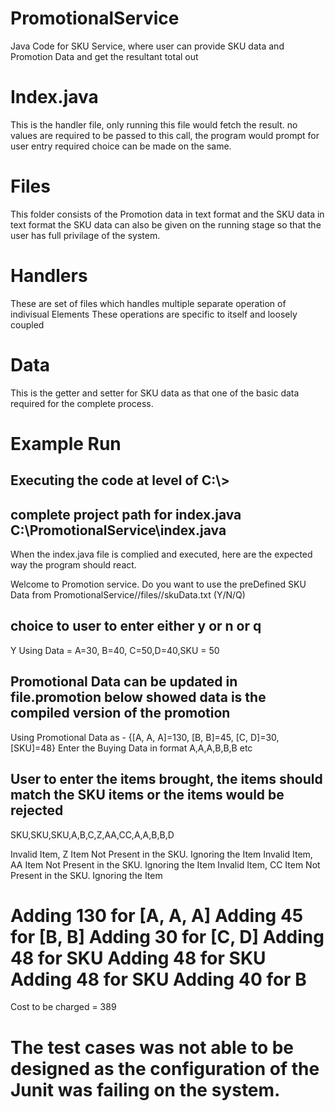 # PromotionalService
Java Code for SKU Service, where user can provide SKU data and Promotion Data and get the resultant total out

# Index.java
  This is the handler file, only running this file would fetch the result.
  no values are required to be passed to this call, the program would prompt for user entry
  required choice can be made on the same.

# Files <Please configure the file locations if required becoz of difference in Enviornments>
  This folder consists of the Promotion data in text format and the SKU data in text format
  the SKU data can also be given on the running stage so that the user has full privilage of the system.

# Handlers
  These are set of files which handles multiple separate operation of indivisual Elements
  These operations are specific to itself and loosely coupled

# Data
  This is the getter and setter for SKU data as that one of the basic data required for the complete process.

# Example Run
  ## Executing the code at level of C:\\>
  ## complete project path for index.java C:\PromotionalService\index.java
  When the index.java file is complied and executed, here are the expected way the program should react.
    
  Welcome to Promotion service.
  Do you want to use the preDefined SKU Data from PromotionalService//files//skuData.txt (Y/N/Q)
  ## choice to user to enter either y or n or q
  Y
  Using Data = A=30, B=40, C=50,D=40,SKU = 50  
  ## Promotional Data can be updated in file.promotion below showed data is the compiled version of the promotion
  Using Promotional Data as -
  {[A, A, A]=130, [B, B]=45, [C, D]=30, [SKU]=48}
  Enter the Buying Data in format A,A,A,B,B,B etc  
  ## User to enter the items brought, the items should match the SKU items or the items would be rejected
  
  SKU,SKU,SKU,A,B,C,Z,AA,CC,A,A,B,B,D

  Invalid Item, Z Item Not Present in the SKU. Ignoring the Item
  Invalid Item, AA Item Not Present in the SKU. Ignoring the Item
  Invalid Item, CC Item Not Present in the SKU. Ignoring the Item
  
  Adding 130 for [A, A, A]
  Adding 45 for [B, B]
  Adding 30 for [C, D]
  Adding 48 for SKU
  Adding 48 for SKU
  Adding 48 for SKU
  Adding 40 for B
  ==============================================================
  Cost to be charged = 389

# The test cases was not able to be designed as the configuration of the Junit was failing on the system.